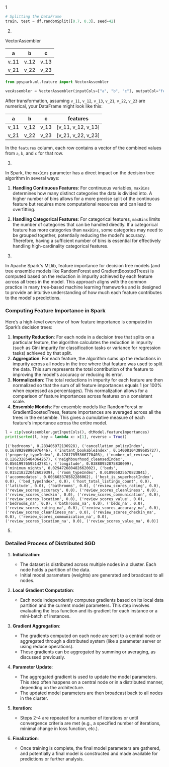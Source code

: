 1

```python
# Splitting the DataFrame
train, test = df.randomSplit([0.7, 0.3], seed=42)
```

2.

VectorAssembler

| a    | b    | c    |
| ---- | ---- | ---- |
| v_11 | v_12 | v_13 |
| v_21 | v_22 | v_23 |

```python
from pyspark.ml.feature import VectorAssembler

vecAssembler = VectorAssembler(inputCols=["a", "b", "c"], outputCol="features")
```

After transformation, assuming `v_11`, `v_12`, `v_13`, `v_21`, `v_22`, `v_23` are numerical, your DataFrame might look like this:

| a    | b    | c    | features           |
| ---- | ---- | ---- | ------------------ |
| v_11 | v_12 | v_13 | [v_11, v_12, v_13] |
| v_21 | v_22 | v_23 | [v_21, v_22, v_23] |

In the `features` column, each row contains a vector of the combined values from `a`, `b`, and `c` for that row.

3.

In Spark, the `maxBins` parameter has a direct impact on the decision tree algorithm in several ways:

1. **Handling Continuous Features**: For continuous variables, `maxBins` determines how many distinct categories the data is divided into. A higher number of bins allows for a more precise split of the continuous feature but requires more computational resources and can lead to overfitting.
2. **Handling Categorical Features**: For categorical features, `maxBins` limits the number of categories that can be handled directly. If a categorical feature has more categories than `maxBins`, some categories may need to be grouped together, potentially reducing the model's accuracy. Therefore, having a sufficient number of bins is essential for effectively handling high-cardinality categorical features.

4.

In Apache Spark's MLlib, feature importance for decision tree models (and tree ensemble models like RandomForest and GradientBoostedTrees) is computed based on the reduction in impurity achieved by each feature across all trees in the model. This approach aligns with the common practice in many tree-based machine learning frameworks and is designed to provide an intuitive understanding of how much each feature contributes to the model's predictions.

### Computing Feature Importance in Spark

Here’s a high-level overview of how feature importance is computed in Spark’s decision trees:

1. **Impurity Reduction**: For each node in a decision tree that splits on a particular feature, the algorithm calculates the reduction in impurity (such as Gini impurity for classification tasks or variance for regression tasks) achieved by that split.
2. **Aggregation**: For each feature, the algorithm sums up the reductions in impurity across all nodes in the tree where that feature was used to split the data. This sum represents the total contribution of the feature to improving the model's accuracy or reducing its error.
3. **Normalization**: The total reductions in impurity for each feature are then normalized so that the sum of all feature importances equals 1 (or 100% when expressed as percentages). This normalization allows for a comparison of feature importances across features on a consistent scale.
4. **Ensemble Models**: For ensemble models like RandomForest or GradientBoostedTrees, feature importances are averaged across all the trees in the ensemble. This gives a cumulative measure of each feature's importance across the entire model.

```python
l = zip(vecAssembler.getInputCols(), dtModel.featureImportances)
print(sorted(l, key = lambda x: x[1], reverse = True))
```

```
[('bedrooms', 0.283405972136928), ('cancellation_policyIndex', 0.16789298996976446), ('instant_bookableIndex', 0.14008104389685727), ('property_typeIndex', 0.12817855366770403), ('number_of_reviews', 0.12623285484064267), ('neighbourhood_cleansedIndex', 0.05619976595142781), ('longitude', 0.03880952075830099), ('minimum_nights', 0.029472680482662002), ('beds', 0.015218222042602939), ('room_typeIndex', 0.010905025670823841), ('accommodates', 0.003603370582286062), ('host_is_superhostIndex', 0.0), ('bed_typeIndex', 0.0), ('host_total_listings_count', 0.0), ('latitude', 0.0), ('bathrooms', 0.0), ('review_scores_rating', 0.0), ('review_scores_accuracy', 0.0), ('review_scores_cleanliness', 0.0), ('review_scores_checkin', 0.0), ('review_scores_communication', 0.0), ('review_scores_location', 0.0), ('review_scores_value', 0.0), ('bedrooms_na', 0.0), ('bathrooms_na', 0.0), ('beds_na', 0.0), ('review_scores_rating_na', 0.0), ('review_scores_accuracy_na', 0.0), ('review_scores_cleanliness_na', 0.0), ('review_scores_checkin_na', 0.0), ('review_scores_communication_na', 0.0), ('review_scores_location_na', 0.0), ('review_scores_value_na', 0.0)]
```

5.

### Detailed Process of Distributed SGD

1. **Initialization**:
   - The dataset is distributed across multiple nodes in a cluster. Each node holds a partition of the data.
   - Initial model parameters (weights) are generated and broadcast to all nodes.

2. **Local Gradient Computation**:
   - Each node independently computes gradients based on its local data partition and the current model parameters. This step involves evaluating the loss function and its gradient for each instance or a mini-batch of instances.
   
3. **Gradient Aggregation**:
   - The gradients computed on each node are sent to a central node or aggregated through a distributed system (like a parameter server or using reduce operations).
   - These gradients can be aggregated by summing or averaging, as discussed previously.

4. **Parameter Update**:
   - The aggregated gradient is used to update the model parameters. This step often happens on a central node or in a distributed manner, depending on the architecture.
   - The updated model parameters are then broadcast back to all nodes in the cluster.

5. **Iteration**:
   - Steps 2-4 are repeated for a number of iterations or until convergence criteria are met (e.g., a specified number of iterations, minimal change in loss function, etc.).

6. **Finalization**:
   - Once training is complete, the final model parameters are gathered, and potentially a final model is constructed and made available for predictions or further analysis.
